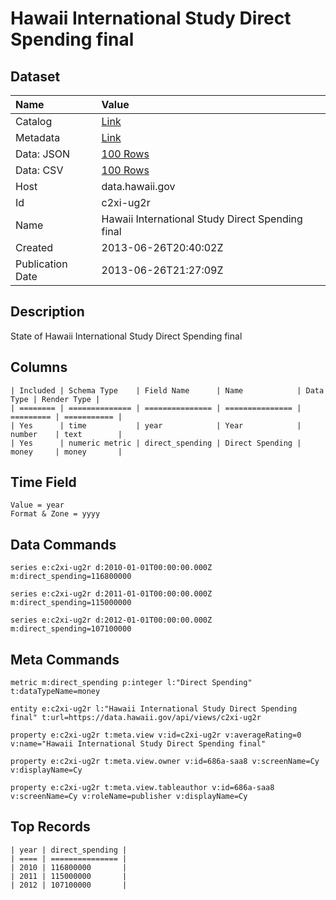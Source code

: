 # Hawaii International Study Direct Spending final

## Dataset

| Name | Value |
| :--- | :---- |
| Catalog | [Link](https://catalog.data.gov/dataset/hawaii-international-study-direct-spending-final-3b239) |
| Metadata | [Link](https://data.hawaii.gov/api/views/c2xi-ug2r) |
| Data: JSON | [100 Rows](https://data.hawaii.gov/api/views/c2xi-ug2r/rows.json?max_rows=100) |
| Data: CSV | [100 Rows](https://data.hawaii.gov/api/views/c2xi-ug2r/rows.csv?max_rows=100) |
| Host | data.hawaii.gov |
| Id | c2xi-ug2r |
| Name | Hawaii International Study Direct Spending final |
| Created | 2013-06-26T20:40:02Z |
| Publication Date | 2013-06-26T21:27:09Z |

## Description

State of Hawaii International Study Direct Spending final

## Columns

```ls
| Included | Schema Type    | Field Name      | Name            | Data Type | Render Type |
| ======== | ============== | =============== | =============== | ========= | =========== |
| Yes      | time           | year            | Year            | number    | text        |
| Yes      | numeric metric | direct_spending | Direct Spending | money     | money       |
```

## Time Field

```ls
Value = year
Format & Zone = yyyy
```

## Data Commands

```ls
series e:c2xi-ug2r d:2010-01-01T00:00:00.000Z m:direct_spending=116800000

series e:c2xi-ug2r d:2011-01-01T00:00:00.000Z m:direct_spending=115000000

series e:c2xi-ug2r d:2012-01-01T00:00:00.000Z m:direct_spending=107100000
```

## Meta Commands

```ls
metric m:direct_spending p:integer l:"Direct Spending" t:dataTypeName=money

entity e:c2xi-ug2r l:"Hawaii International Study Direct Spending final" t:url=https://data.hawaii.gov/api/views/c2xi-ug2r

property e:c2xi-ug2r t:meta.view v:id=c2xi-ug2r v:averageRating=0 v:name="Hawaii International Study Direct Spending final"

property e:c2xi-ug2r t:meta.view.owner v:id=686a-saa8 v:screenName=Cy v:displayName=Cy

property e:c2xi-ug2r t:meta.view.tableauthor v:id=686a-saa8 v:screenName=Cy v:roleName=publisher v:displayName=Cy
```

## Top Records

```ls
| year | direct_spending | 
| ==== | =============== | 
| 2010 | 116800000       | 
| 2011 | 115000000       | 
| 2012 | 107100000       | 
```